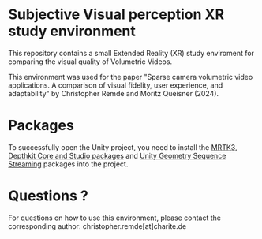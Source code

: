 # Subjective Visual perception XR study environment

This repository contains a small Extended Reality (XR) study enviroment for comparing the visual quality of Volumetric Videos. 

This environment was used for the paper "Sparse camera volumetric video applications. A comparison of visual fidelity, user experience, and adaptability" by Christopher Remde and Moritz Queisner (2024).

# Packages
To successfully open the Unity project, you need to install the [MRTK3](https://learn.microsoft.com/en-us/windows/mixed-reality/mrtk-unity/mrtk3-overview/), [Depthkit Core and Studio packages](https://docs.depthkit.tv/docs/unity-expansion-depthkit-studio) and [Unity Geometry Sequence Streaming](https://buildingvolumes.github.io/Unity_Geometry_Sequence_Streaming/) packages into the project.

# Questions ?

For questions on how to use this environment, please contact the corresponding author: christopher.remde[at]charite.de
